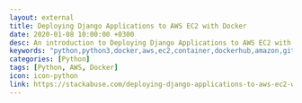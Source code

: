 ```yaml
---
layout: external
title: Deploying Django Applications to AWS EC2 with Docker
date: 2020-01-08 10:00:00 +0300
desc: An introduction to Deploying Django Applications to AWS EC2 with Docker.
keywords: "python,python3,docker,aws,ec2,container,dockerhub,amazon,github,website,blog,easy"
categories: [Python]
tags: [Python, AWS, Docker]
icon: icon-python
link: https://stackabuse.com/deploying-django-applications-to-aws-ec2-with-docker/
---
```

